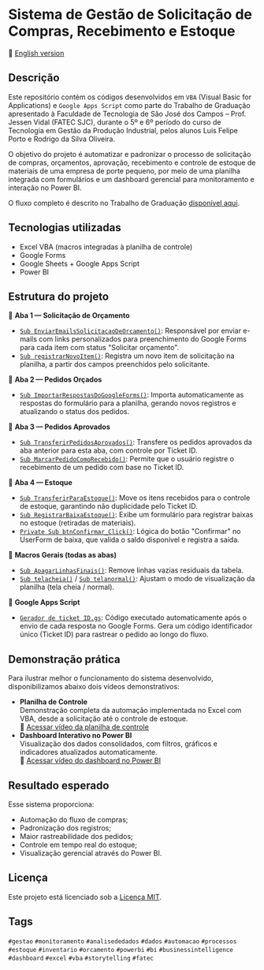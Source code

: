 # Sistema de Gestão de Solicitação de Compras, Recebimento e Estoque
📄 [English version](README_English.md)
## Descrição
Este repositório contém os códigos desenvolvidos em `VBA` (Visual Basic for Applications) e `Google Apps Script` como parte do Trabalho de Graduação apresentado à Faculdade de Tecnologia de São José dos Campos – Prof. Jessen Vidal (FATEC SJC), durante o 5º e 6º período do curso de Tecnologia em Gestão da Produção Industrial, pelos alunos Luis Felipe Porto e Rodrigo da Silva Oliveira.

O objetivo do projeto é automatizar e padronizar o processo de solicitação de compras, orçamentos, aprovação, recebimento e controle de estoque de materiais de uma empresa de porte pequeno, por meio de uma planilha integrada com formulários e um dashboard gerencial para monitoramento e interação no Power BI.

O fluxo completo é descrito no Trabalho de Graduação [disponível aqui](https://drive.google.com/file/d/1il2iBtzbF8Q_8AwS4Z1RSmsinUmUGz2x/view?usp=sharing).

## Tecnologias utilizadas
- Excel VBA (macros integradas à planilha de controle)
- Google Forms
- Google Sheets + Google Apps Script
- Power BI

## Estrutura do projeto
🔹 **Aba 1 — Solicitação de Orçamento**  
- [`Sub EnviarEmailsSolicitacaoDeOrcamento()`](vba/aba1/EnviarEmailsSolicitacaoDeOrcamento.bas): Responsável por enviar e-mails com links personalizados para preenchimento do Google Forms para cada item com status "Solicitar orçamento".
- [`Sub registrarNovoItem()`](vba/aba1/registrarNovoItem.bas): Registra um novo item de solicitação na planilha, a partir dos campos preenchidos pelo solicitante.  

🔹 **Aba 2 — Pedidos Orçados**  
- [`Sub ImportarRespostasDoGoogleForms()`](vba/aba2/ImportarRespostasDoGoogleForms.bas): Importa automaticamente as respostas do formulário para a planilha, gerando novos registros e atualizando o status dos pedidos.

🔹 **Aba 3 — Pedidos Aprovados**  
- [`Sub TransferirPedidosAprovados()`](vba/aba3/TransferirPedidosAprovados.bas): Transfere os pedidos aprovados da aba anterior para esta aba, com controle por Ticket ID.
- [`Sub MarcarPedidoComoRecebido()`](vba/aba3/MarcarPedidoComoRecebido.bas): Permite que o usuário registre o recebimento de um pedido com base no Ticket ID.

🔹 **Aba 4 — Estoque**  
- [`Sub TransferirParaEstoque()`](vba/aba4/TransferirParaEstoque.bas): Move os itens recebidos para o controle de estoque, garantindo não duplicidade pelo Ticket ID.
- [`Sub RegistrarBaixaEstoque()`](vba/aba4/RegistrarBaixaEstoque.bas): Exibe um formulário para registrar baixas no estoque (retiradas de materiais).
- [`Private Sub btnConfirmar_Click()`](vba/aba4/btnConfirmar_Click.bas): Lógica do botão "Confirmar" no UserForm de baixa, que valida o saldo disponível e registra a saída.

🔹 **Macros Gerais (todas as abas)**  
- [`Sub ApagarLinhasFinais()`](vba/macros-gerais/ApagarLinhasFinais.bas): Remove linhas vazias residuais da tabela.
- [`Sub telacheia()`](vba/macros-gerais/telacheia.bas) / [`Sub telanormal()`](vba/macros-gerais/telanormal.bas): Ajustam o modo de visualização da planilha (tela cheia / normal).

🔹 **Google Apps Script**  
- [`Gerador de ticket ID.gs`](google-apps-script/Gerador_TicketID.gs): Código executado automaticamente após o envio de cada resposta no Google Forms. Gera um código identificador único (Ticket ID) para rastrear o pedido ao longo do fluxo.

## Demonstração prática
Para ilustrar melhor o funcionamento do sistema desenvolvido, disponibilizamos abaixo dois vídeos demonstrativos:
- **Planilha de Controle**  
Demonstração completa da automação implementada no Excel com VBA, desde a solicitação até o controle de estoque.  
🔗 [Acessar vídeo da planilha de controle](https://drive.google.com/file/d/1RCDfzz8fyWXdfm5Tl847lI0F2ErZQhAA/view?usp=sharing)
- **Dashboard Interativo no Power BI**  
Visualização dos dados consolidados, com filtros, gráficos e indicadores atualizados automaticamente.  
🔗 [Acessar vídeo do dashboard no Power BI](https://drive.google.com/file/d/1RBGesgxgaofLLq6AVJuj7yKJ8E_lGSer/view?usp=sharing)

## Resultado esperado
Esse sistema proporciona:
- Automação do fluxo de compras;
- Padronização dos registros;
- Maior rastreabilidade dos pedidos;
- Controle em tempo real do estoque;
- Visualização gerencial através do Power BI.

## Licença
Este projeto está licenciado sob a [Licença MIT](LICENSE).

## Tags
`#gestao` `#monitoramento` `#analisededados` `#dados` `#automacao` `#processos` `#estoque` `#inventario` `#orcamento` `#powerbi` `#bi` `#businessintelligence` `#dashboard` `#excel` `#vba` `#storytelling` `#fatec`
